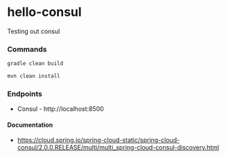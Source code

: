 # hello-consul

Testing out consul


### Commands 
```bash
gradle clean build

mvn clean install
```

### Endpoints

* Consul - http://localhost:8500 

#### Documentation

* https://cloud.spring.io/spring-cloud-static/spring-cloud-consul/2.0.0.RELEASE/multi/multi_spring-cloud-consul-discovery.html
